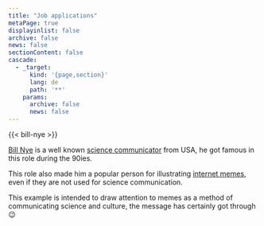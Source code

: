 ```yaml
---
title: "Job applications"
metaPage: true
displayinlist: false
archive: false
news: false
sectionContent: false
cascade:
  - _target:
      kind: '{page,section}'
      lang: de
      path: '**'
    params:
      archive: false
      news: false
---
```


{{< bill-nye >}}

[Bill Nye](https://en.wikipedia.org/wiki/Bill_Nye) is a well known [science communicator](https://en.wikipedia.org/wiki/Science_communication) from USA, he got famous in this role during the 90ies.

This role also made him a popular person for illustrating [internet memes](https://en.wikipedia.org/wiki/Internet_meme), even if they are not used for science communication.

This example is intended to draw attention to memes as a method of communicating science and culture, the message has certainly got through 😉
